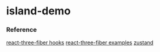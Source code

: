 # island-demo

### Reference
[react-three-fiber hooks](https://docs.pmnd.rs/react-three-fiber/api/hooks)
[react-three-fiber examples](https://docs.pmnd.rs/react-three-fiber/getting-started/examples)
[zustand](https://github.com/pmndrs/zustand)